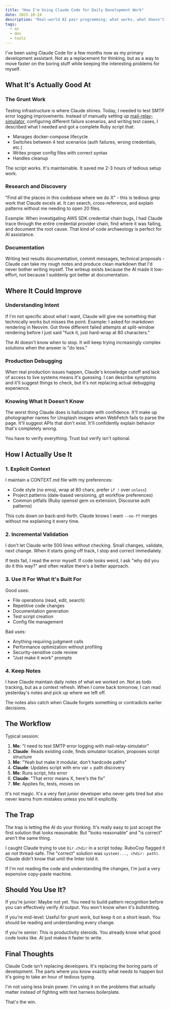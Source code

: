 ```yaml
---
title: "How I'm Using Claude Code for Daily Development Work"
date: 2025-10-24
description: "Real-world AI pair programming: what works, what doesn't, and how to avoid the traps"
tags:
  - ai
  - dev
  - tools
---
```


I've been using Claude Code for a few months now as my primary development assistant. Not as a replacement for thinking, but as a way to move faster on the boring stuff while keeping the interesting problems for myself.

## What It's Actually Good At

### The Grunt Work

Testing infrastructure is where Claude shines. Today, I needed to test SMTP error logging improvements. Instead of manually setting up [mail-relay-simulator](https://github.com/Supermathie/mail-relay-simulator), configuring different failure scenarios, and writing test cases, I described what I needed and got a complete Ruby script that:

- Manages docker-compose lifecycle
- Switches between 4 test scenarios (auth failures, wrong credentials, etc.)
- Writes proper config files with correct syntax
- Handles cleanup

The script works. It's maintainable. It saved me 2-3 hours of tedious setup work.

### Research and Discovery

"Find all the places in this codebase where we do X" - this is tedious grep work that Claude excels at. It can search, cross-reference, and explain patterns without me needing to open 20 files.

Example: When investigating AWS SDK credential chain bugs, I had Claude trace through the entire credential provider chain, find where it was failing, and document the root cause. That kind of code archaeology is perfect for AI assistance.

### Documentation

Writing test results documentation, commit messages, technical proposals - Claude can take my rough notes and produce clean markdown that I'd never bother writing myself. The writeup exists because the AI made it low-effort, not because I suddenly got better at documentation.

## Where It Could Improve

### Understanding Intent

If I'm not specific about what I want, Claude will give me something that technically works but misses the point. Example: I asked for markdown rendering in Neovim. Got three different failed attempts at split-window rendering before I just said "fuck it, just hard-wrap at 80 characters."

The AI doesn't know when to stop. It will keep trying increasingly complex solutions when the answer is "do less."

### Production Debugging

When real production issues happen, Claude's knowledge cutoff and lack of access to live systems means it's guessing. I can describe symptoms and it'll suggest things to check, but it's not replacing actual debugging experience.

### Knowing What It Doesn't Know

The worst thing Claude does is hallucinate with confidence. It'll make up photographer names for Unsplash images when WebFetch fails to parse the page. It'll suggest APIs that don't exist. It'll confidently explain behavior that's completely wrong.

You have to verify everything. Trust but verify isn't optional.

## How I Actually Use It

### 1. Explicit Context

I maintain a CONTEXT.md file with my preferences:
- Code style (no emoji, wrap at 80 chars, prefer `if !` over `unless`)
- Project patterns (date-based versioning, git workflow preferences)
- Common pitfalls (Ruby openssl gem vs extension, Discourse auth patterns)

This cuts down on back-and-forth. Claude knows I want `--no-ff` merges without me explaining it every time.

### 2. Incremental Validation

I don't let Claude write 500 lines without checking. Small changes, validate, next change. When it starts going off track, I stop and correct immediately.

If tests fail, I read the error myself. If code looks weird, I ask "why did you do it this way?" and often realize there's a better approach.

### 3. Use It For What It's Built For

Good uses:
- File operations (read, edit, search)
- Repetitive code changes
- Documentation generation
- Test script creation
- Config file management

Bad uses:
- Anything requiring judgment calls
- Performance optimization without profiling
- Security-sensitive code review
- "Just make it work" prompts

### 4. Keep Notes

I have Claude maintain daily notes of what we worked on. Not as todo tracking, but as a context refresh. When I come back tomorrow, I can read yesterday's notes and pick up where we left off.

The notes also catch when Claude forgets something or contradicts earlier decisions.

## The Workflow

Typical session:

1. **Me**: "I need to test SMTP error logging with mail-relay-simulator"
2. **Claude**: Reads existing code, finds simulator location, proposes script structure
3. **Me**: "Yeah but make it modular, don't hardcode paths"
4. **Claude**: Updates script with env var + path discovery
5. **Me**: Runs script, hits error
6. **Claude**: "That error means X, here's the fix"
7. **Me**: Applies fix, tests, moves on

It's not magic. It's a very fast junior developer who never gets tired but also never learns from mistakes unless you tell it explicitly.

## The Trap

The trap is letting the AI do your thinking. It's really easy to just accept the first solution that looks reasonable. But "looks reasonable" and "is correct" aren't the same thing.

I caught Claude trying to use `Dir.chdir` in a script today. RuboCop flagged it as not thread-safe. The "correct" solution was `system(..., chdir: path)`. Claude didn't know that until the linter told it.

If I'm not reading the code and understanding the changes, I'm just a very expensive copy-paste machine.

## Should You Use It?

If you're junior: Maybe not yet. You need to build pattern recognition before you can effectively verify AI output. You won't know when it's bullshitting.

If you're mid-level: Useful for grunt work, but keep it on a short leash. You should be reading and understanding every change.

If you're senior: This is productivity steroids. You already know what good code looks like. AI just makes it faster to write.

## Final Thoughts

Claude Code isn't replacing developers. It's replacing the boring parts of development. The parts where you know exactly what needs to happen but it's going to take an hour of tedious typing.

I'm not using less brain power. I'm using it on the problems that actually matter instead of fighting with test harness boilerplate.

That's the win.

